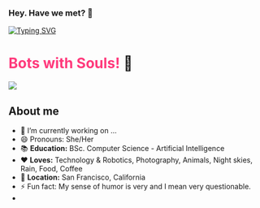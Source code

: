 ### Hey. Have we met? 👋


[![Typing SVG](https://readme-typing-svg.herokuapp.com?lines=Your+one+stop+shop+for+tech+solutionss)](https://git.io/typing-svg)


# <span style="color: rgb(271,58,124)">Bots with Souls!</span> :robot:
[![](https://img.shields.io/badge/linkedin-%230077B5.svg?style=for-the-badge&logo=linkedin)](https://www.linkedin.com/in/rose-njuguna-4a310a1b4/)

## About me
* 🔭 I’m currently working on ...
* 😄 Pronouns: She/Her
* :books: **Education:**  BSc. Computer Science - Artificial Intelligence 
* :heart: **Loves:** Technology & Robotics, Photography, Animals, Night skies, Rain, Food, Coffee
* :pushpin: **Location:** San Francisco, California
* ⚡ Fun fact: My sense of humor is very and I mean very questionable.
* 


<!--
**rgathoni/rgathoni** is a ✨ _special_ ✨ repository because its `README.md` (this file) appears on your GitHub profile.



Here are some ideas to get you started:

- 🔭 I’m currently working on ...
- 🌱 I’m currently learning ...
- 👯 I’m looking to collaborate on ...
- 🤔 I’m looking for help with ...
- 💬 Ask me about ...
- 📫 How to reach me: 
- 
-->
